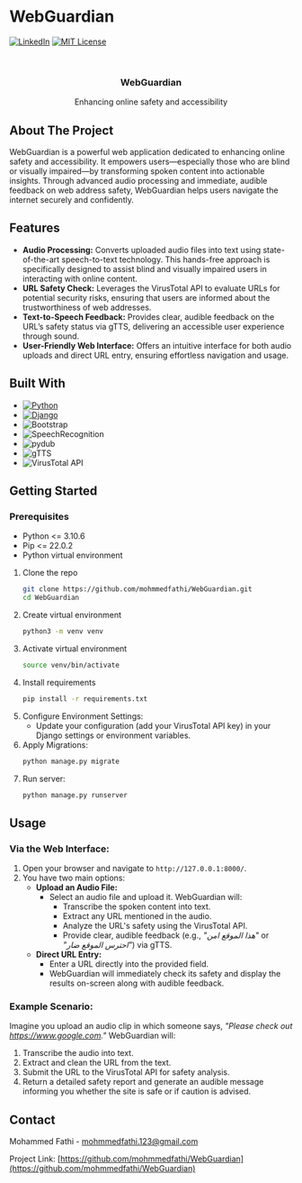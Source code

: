 # WebGuardian
[![LinkedIn][linkedin-shield]][linkedin-url]
[![MIT License][license-shield]][license-url]

<br />
<div>

<h3 align="center">WebGuardian</h3>

  <p align="center">
    Enhancing online safety and accessibility
  </p>
</div>

<!-- ABOUT THE PROJECT -->
## About The Project
WebGuardian is a powerful web application dedicated to enhancing online safety and accessibility. It empowers users—especially those who are blind or visually impaired—by transforming spoken content into actionable insights. Through advanced audio processing and immediate, audible feedback on web address safety, WebGuardian helps users navigate the internet securely and confidently.

## Features

- **Audio Processing:** Converts uploaded audio files into text using state-of-the-art speech-to-text technology. This hands-free approach is specifically designed to assist blind and visually impaired users in interacting with online content.
- **URL Safety Check:** Leverages the VirusTotal API to evaluate URLs for potential security risks, ensuring that users are informed about the trustworthiness of web addresses.
- **Text-to-Speech Feedback:** Provides clear, audible feedback on the URL’s safety status via gTTS, delivering an accessible user experience through sound.
- **User-Friendly Web Interface:** Offers an intuitive interface for both audio uploads and direct URL entry, ensuring effortless navigation and usage.

## Built With

* [![Python][Python]][Python-url]
* [![Django][Django]][Django-url]
* ![Bootstrap](https://img.shields.io/badge/Bootstrap-563D7C?style=for-the-badge&logo=bootstrap&logoColor=white)
* ![SpeechRecognition](https://img.shields.io/badge/SpeechRecognition-blue?style=for-the-badge)
* ![pydub](https://img.shields.io/badge/pydub-yellow?style=for-the-badge)
* ![gTTS](https://img.shields.io/badge/gTTS-red?style=for-the-badge)
* ![VirusTotal API](https://img.shields.io/badge/VirusTotal-API-green?style=for-the-badge)

<!-- GETTING STARTED -->
## Getting Started

### Prerequisites

* Python <= 3.10.6
* Pip <= 22.0.2
* Python virtual environment

1. Clone the repo
   ```sh
   git clone https://github.com/mohmmedfathi/WebGuardian.git
   cd WebGuardian
   ```
2. Create virtual environment
   ```sh
   python3 -m venv venv
   ```
3. Activate virtual environment
   ```sh
   source venv/bin/activate
   ```
4. Install requirements
   ```sh
   pip install -r requirements.txt
   ```
5. Configure Environment Settings:
   - Update your configuration (add your VirusTotal API key) in your Django settings or environment variables.
6. Apply Migrations:
   ```sh
   python manage.py migrate
   ```
7. Run server:
   ```sh
   python manage.py runserver
   ```

## Usage

### Via the Web Interface:
1. Open your browser and navigate to `http://127.0.0.1:8000/`.
2. You have two main options:
    - **Upload an Audio File:**
        - Select an audio file and upload it. WebGuardian will:
            - Transcribe the spoken content into text.
            - Extract any URL mentioned in the audio.
            - Analyze the URL's safety using the VirusTotal API.
            - Provide clear, audible feedback (e.g., *"هذا الموقع امن"* or *"احترس الموقع ضار"*) via gTTS.
    - **Direct URL Entry:**
        - Enter a URL directly into the provided field.
        - WebGuardian will immediately check its safety and display the results on-screen along with audible feedback.

### Example Scenario:
Imagine you upload an audio clip in which someone says, *"Please check out https://www.google.com."* WebGuardian will:

1. Transcribe the audio into text.
2. Extract and clean the URL from the text.
3. Submit the URL to the VirusTotal API for safety analysis.
4. Return a detailed safety report and generate an audible message informing you whether the site is safe or if caution is advised.

<!-- CONTACT -->
## Contact

Mohammed Fathi - mohmmedfathi.123@gmail.com

Project Link: [https://github.com/mohmmedfathi/WebGuardian](https://github.com/mohmmedfathi/WebGuardian)

<!-- MARKDOWN LINKS & IMAGES -->
[license-shield]: https://img.shields.io/github/license/othneildrew/Best-README-Template.svg?style=for-the-badge
[license-url]: https://github.com/othneildrew/Best-README-Template/blob/master/LICENSE.txt
[linkedin-shield]: https://img.shields.io/badge/-LinkedIn-black.svg?style=for-the-badge&logo=linkedin&colorB=555
[linkedin-url]: https://www.linkedin.com/in/mohammed-fathi-4a08071a7/
[Django]: https://img.shields.io/badge/Django-092E20?style=for-the-badge&logo=django&logoColor=green
[Django-url]: https://docs.djangoproject.com/en/3.2/
[Python]: https://img.shields.io/badge/Python-FFD43B?style=for-the-badge&logo=python&logoColor=blue
[Python-url]: https://docs.python.org/3/
